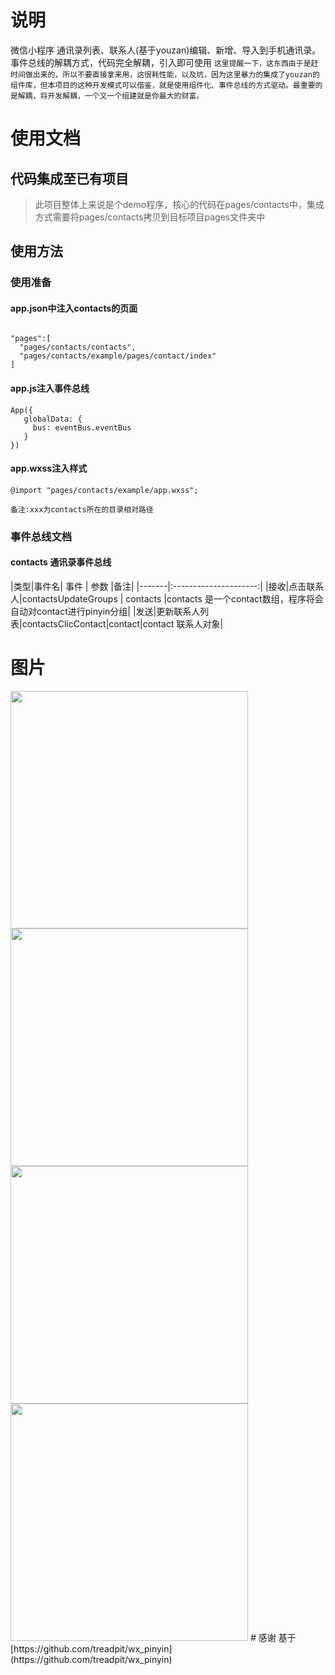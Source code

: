 # 说明

微信小程序 通讯录列表、联系人(基于youzan)编辑、新增、导入到手机通讯录。事件总线的解耦方式，代码完全解耦，引入即可使用
 `这里提醒一下，这东西由于是赶时间做出来的，所以不要直接拿来用，这很耗性能，以及坑，因为这里暴力的集成了youzan的组件库，但本项目的这种开发模式可以借鉴，就是使用组件化、事件总线的方式驱动。最重要的是解耦，将开发解耦，一个又一个组建就是你最大的财富。`

# 使用文档
## 代码集成至已有项目
> 此项目整体上来说是个demo程序，核心的代码在pages/contacts中，集成方式需要将pages/contacts拷贝到目标项目pages文件夹中
## 使用方法
### 使用准备
#### app.json中注入contacts的页面
```

"pages":[
  "pages/contacts/contacts",
  "pages/contacts/example/pages/contact/index"
]
```
#### app.js注入事件总线
```
App({
   globalData: {
     bus: eventBus.eventBus
   }
})
```
#### app.wxss注入样式
```
@import "pages/contacts/example/app.wxss";
```
`备注:xxx为contacts所在的目录相对路径`

### 事件总线文档

#### contacts 通讯录事件总线


|类型|事件名| 事件  |          参数         |备注|
|-------|:---------------------:|
|接收|点击联系人|contactsUpdateGroups | contacts    |contacts 是一个contact数组，程序将会自动对contact进行pinyin分组|
|发送|更新联系人列表|contactsClicContact|contact|contact 联系人对象|



# 图片
<img src="https://github.com/mathcoder23/xcx-contacts/blob/master/screenshot/1.png" width="380px">
<img src="https://github.com/mathcoder23/xcx-contacts/blob/master/screenshot/2.png" width="380px">
<img src="https://github.com/mathcoder23/xcx-contacts/blob/master/screenshot/3.png" width="380px">
<img src="https://github.com/mathcoder23/xcx-contacts/blob/master/screenshot/4.png" width="380px">
# 感谢
基于 [https://github.com/treadpit/wx_pinyin](https://github.com/treadpit/wx_pinyin)



